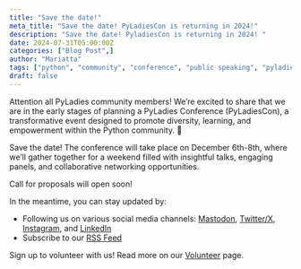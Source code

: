 ```yaml
---
title: "Save the date!"
meta_title: "Save the date! PyLadiesCon is returning in 2024!"
description: "Save the date! PyladiesCon is returning in 2024! "
date: 2024-07-31T05:00:00Z
categories: ["Blog Post",]
author: "Mariatta"
tags: ["python", "community", "conference", "public speaking", "pyladies"]
draft: false
---
```




Attention all PyLadies community members! We’re excited to share that we are in the early stages of planning a
PyLadies Conference (PyLadiesCon), a transformative event designed to promote diversity, learning,
and empowerment within the Python community. 🎉

Save the date! The conference will take place on December 6th-8th, where we’ll gather together
for a weekend filled with insightful talks, engaging panels, and collaborative networking opportunities.

Call for proposals will open soon!

In the meantime, you can stay updated by:
- Following us on various social media channels: [Mastodon](https://fosstodon.org/@pyladiescon), [Twitter/X](https://twitter.com/pyladiescon), [Instagram](https://instagram.com/pyladiescon), and [LinkedIn](https://www.linkedin.com/company/pyladiescon)
- Subscribe to our [RSS Feed](https://conference.pyladies.com/index.xml)

Sign up to volunteer with us! Read more on our [Volunteer](/volunteer) page.